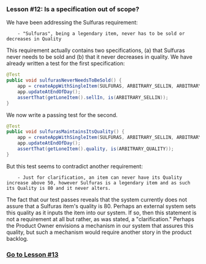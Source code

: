 ### Lesson #12: Is a specification out of scope?
We have been addressing the Sulfuras requirement:
```
    - "Sulfuras", being a legendary item, never has to be sold or decreases in Quality
```
This requirement actually contains two specifications, (a) that Sulfuras never needs to be sold and (b) that it never
decreases in quality.  We have already written a test for the first specification:
```java
@Test
public void sulfurasNeverNeedsToBeSold() {
    app = createAppWithSingleItem(SULFURAS, ARBITRARY_SELLIN, ARBITRARY_QUALITY);
    app.updateAtEndOfDay();
    assertThat(getLoneItem().sellIn, is(ARBITRARY_SELLIN));
}
```
We now write a passing test for the second.
```java
@Test
public void sulfurasMaintainsItsQuality() {
    app = createAppWithSingleItem(SULFURAS, ARBITRARY_SELLIN, ARBITRARY_QUALITY);
    app.updateAtEndOfDay();
    assertThat(getLoneItem().quality, is(ARBITRARY_QUALITY));
}
```
But this test seems to contradict another requirement:
```
    - Just for clarification, an item can never have its Quality increase above 50, however Sulfuras is a legendary item and as such its Quality is 80 and it never alters.
```

The fact that our test passes reveals that the system currently does not assure that a Sulfuras item's quality is 80.
Perhaps an external system sets this quality as it inputs the item into our system.  If so, then this statement is not a
requirement at all but rather, as was stated, a "clarification."  Perhaps the Product Owner envisions a mechanism in our
system that assures this quality, but such a mechanism would require another story in the product backlog.
### [Go to Lesson #13](https://github.com/d215steinberg/GildedRose-Java/tree/Lesson%2313)
